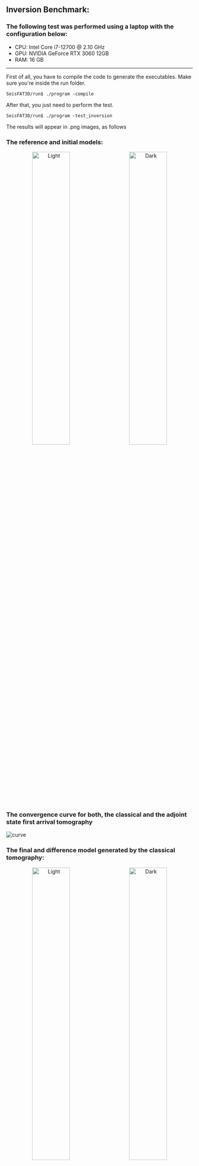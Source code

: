 ## Inversion Benchmark:

### The following test was performed using a laptop with the configuration below:

* CPU: Intel Core i7-12700 @ 2.10 GHz
* GPU: NVIDIA GeForce RTX 3060 12GB 
* RAM: 16 GB       
___

First of all, you have to compile the code to generate the executables. Make sure you're inside the run folder.

```console
SeisFAT3D/run$ ./program -compile
```

After that, you just need to perform the test.

```console
SeisFAT3D/run$ ./program -test_inversion
```
The results will appear in .png images, as follows

### The reference and initial models:

<p align="center">
  <img alt="Light" src=https://github.com/phbastosa/SeisFAT3D/assets/44127778/c8a9142c-eecb-45d1-b6f1-48302f6dc3e2 width="45%">
&nbsp; &nbsp; &nbsp; &nbsp;
  <img alt="Dark" src=https://github.com/phbastosa/SeisFAT3D/assets/44127778/2d2760f5-5f11-4a37-af06-22d06eea577d width="45%">
</p>

### The convergence curve for both, the classical and the adjoint state first arrival tomography

![curve](https://github.com/phbastosa/SeisFAT3D/assets/44127778/197ffd0f-2fe5-4a14-8f1f-8f94c753b30e)

### The final and difference model generated by the classical tomography:

<p align="center">
  <img alt="Light" src=https://github.com/phbastosa/SeisFAT3D/assets/44127778/9b2a9aca-d442-479f-b880-16fc2a5c2b5b width="45%">
&nbsp; &nbsp; &nbsp; &nbsp;
  <img alt="Dark" src=https://github.com/phbastosa/SeisFAT3D/assets/44127778/69ed0c12-52fd-4fd1-a5e3-e4fd7f0a9ad7 width="45%">
</p>

### The final and difference model generated by the adjoint state tomography:

<p align="center">
  <img alt="Light" src=https://github.com/phbastosa/SeisFAT3D/assets/44127778/ff85f99b-0c83-45c7-97c8-a74320f1d200 width="45%">
&nbsp; &nbsp; &nbsp; &nbsp;
  <img alt="Dark" src=https://github.com/phbastosa/SeisFAT3D/assets/44127778/74443a03-1409-4985-b1dd-660ccfe5133b width="45%">
</p>

### Performance analysis:

|  Type                    |  Elapsed time  | RAM usage  | GPU memory usage | 
| ------------------------ | -------------- | ---------- | ---------------- |
| Modeling                 |     11.3 s     |   129 MB   |      22 MB       | 
| Least Squares tomograhy  |     91.5 s     |   548 MB   |      22 MB       | 
| Adjoint State tomography |    302.9 s     |   195 MB   |      52 MB       |  

### Statistical analysis of final models 

|   Model difference analysis    |  RMS ERROR  |  MAX ERROR  |  MIN ERROR  |
|--------------------------------|-------------|-------------|-------------|
|      Classical Tomography      |   36.9088   |  539.06104  |  -406.5767  |
|    Adjoint State Tomography    |   38.5817   |  501.87939  |  -400.5510  |

### Statistical analysis of final data 

|    Data difference analysis    |  RMS ERROR  |  MAX ERROR  |  MIN ERROR  |
|--------------------------------|-------------|-------------|-------------|
|      Classical Tomography      |   0.0054    |   0.04850   |   -0.0306   |
|    Adjoint State Tomography    |   0.0087    |   0.06274   |   -0.0446   |